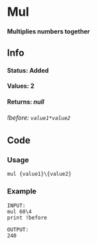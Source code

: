 # Mul

#### Multiplies numbers together

## Info

#### Status: Added
#### Values: 2
#### Returns: *null*
###### *!before:* `value1*value2`

## Code

### Usage
```qut
mul {value1}\{value2}
```
### Example
```qut
INPUT:
mul 60\4
print !before

OUTPUT:
240
```